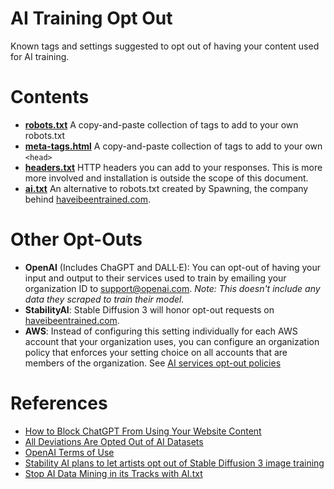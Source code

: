 # AI Training Opt Out
Known tags and settings suggested to opt out of having your content used for AI training.

# Contents

* [**robots.txt**](/robots.txt) A copy-and-paste collection of tags to add to your own robots.txt
* [**meta-tags.html**](/meta-tags.html) A copy-and-paste collection of tags to add to your own `<head>`
* [**headers.txt**](/headers.txt) HTTP headers you can add to your responses. This is more more involved and installation is outside the scope of this document.
* [**ai.txt**](/ai.txt) An alternative to robots.txt created by Spawning, the company behind [haveibeentrained.com](https://haveibeentrained.com/).

# Other Opt-Outs

* **OpenAI** (Includes ChaGPT and DALL·E): You can opt-out of having your input and output to their services used to train by emailing your organization ID to [support@openai.com](mailto:support@openai.com). *Note: This doesn't include any data they scraped to train their model.*
* **StabilityAI**: Stable Diffusion 3 will honor opt-out requests on [haveibeentrained.com](https://haveibeentrained.com/).
* **AWS**: Instead of configuring this setting individually for each AWS account that your organization uses, you can configure an organization policy that enforces your setting choice on all accounts that are members of the organization. See [AI services opt-out policies](https://docs.aws.amazon.com/organizations/latest/userguide/orgs_manage_policies_ai-opt-out.html) 

# References

* [How to Block ChatGPT From Using Your Website Content](https://www.searchenginejournal.com/how-to-block-chatgpt-from-using-your-website-content/478384/)
* [All Deviations Are Opted Out of AI Datasets](https://www.deviantart.com/team/journal/UPDATE-All-Deviations-Are-Opted-Out-of-AI-Datasets-934500371)
* [OpenAI Terms of Use](https://openai.com/terms/)
* [Stability AI plans to let artists opt out of Stable Diffusion 3 image training](https://arstechnica.com/information-technology/2022/12/stability-ai-plans-to-let-artists-opt-out-of-stable-diffusion-3-image-training/)
* [Stop AI Data Mining in its Tracks with AI.txt](https://site.spawning.ai/spawning-ai-txt)
